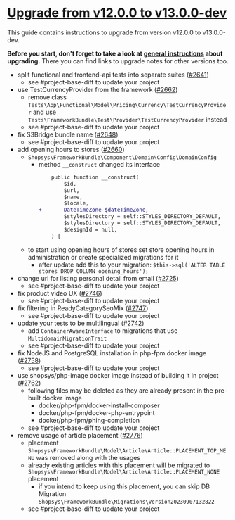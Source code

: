 # [Upgrade from v12.0.0 to v13.0.0-dev](https://github.com/shopsys/shopsys/compare/v12.0.0...13.0)

This guide contains instructions to upgrade from version v12.0.0 to v13.0.0-dev.

**Before you start, don't forget to take a look at [general instructions](https://github.com/shopsys/shopsys/blob/13.0/UPGRADE.md) about upgrading.**
There you can find links to upgrade notes for other versions too.

- split functional and frontend-api tests into separate suites ([#2641](https://github.com/shopsys/shopsys/pull/2641))
    - see #project-base-diff to update your project
- use TestCurrencyProvider from the framework ([#2662](https://github.com/shopsys/shopsys/pull/2662))
    - remove class `Tests\App\Functional\Model\Pricing\Currency\TestCurrencyProvider` and use `Tests\FrameworkBundle\Test\Provider\TestCurrencyProvider` instead
    - see #project-base-diff to update your project
- fix S3Bridge bundle name ([#2648](https://github.com/shopsys/shopsys/pull/2648))
    - see #project-base-diff to update your project
- add opening hours to stores ([#2660](https://github.com/shopsys/shopsys/pull/2660))
    - `Shopsys\FrameworkBundle\Component\Domain\Config\DomainConfig`
        - method `__construct` changed its interface
            ```diff
                public function __construct(
                    $id,
                    $url,
                    $name,
                    $locale,
            +       DateTimeZone $dateTimeZone,
                    $stylesDirectory = self::STYLES_DIRECTORY_DEFAULT,
                    $stylesDirectory = self::STYLES_DIRECTORY_DEFAULT,
                    $designId = null,
                ) {
            ```
    - to start using opening hours of stores set store opening hours in administration or create specialized migrations for it
        - after update add this to your migration: `$this->sql('ALTER TABLE stores DROP COLUMN opening_hours');`
- change url for listing personal detail from email ([#2725](https://github.com/shopsys/shopsys/pull/2725))
    - see #project-base-diff to update your project
- fix product video UX ([#2746](https://github.com/shopsys/shopsys/pull/2746))
    - see #project-base-diff to update your project
- fix filtering in ReadyCategorySeoMix ([#2747](https://github.com/shopsys/shopsys/pull/2747))
    - see #project-base-diff to update your project
- update your tests to be multilingual ([#2742](https://github.com/shopsys/shopsys/pull/2742))
    - add `ContainerAwareInterface` to migrations that use `MultidomainMigrationTrait`
    - see #project-base-diff to update your project
- fix NodeJS and PostgreSQL installation in php-fpm docker image ([#2758](https://github.com/shopsys/shopsys/pull/2758))
    - see #project-base-diff to update your project
- use shopsys/php-image docker image instead of building it in project ([#2762](https://github.com/shopsys/shopsys/pull/2762))
    - following files may be deleted as they are already present in the pre-built docker image
        - docker/php-fpm/docker-install-composer
        - docker/php-fpm/docker-php-entrypoint
        - docker/php-fpm/phing-completion
    - see #project-base-diff to update your project
- remove usage of article placement ([#2776](https://github.com/shopsys/shopsys/pull/2776))
    - placement `Shopsys\FrameworkBundle\Model\Article\Article::PLACEMENT_TOP_MENU` was removed along with the usages
    - already existing articles with this placement will be migrated to `Shopsys\FrameworkBundle\Model\Article\Article::PLACEMENT_NONE` placement
        - if you intend to keep using this placement, you can skip DB Migration `Shopsys\FrameworkBundle\Migrations\Version20230907132822` 
    - see #project-base-diff to update your project
